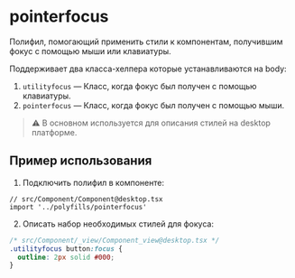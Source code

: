 # pointerfocus

Полифил, помогающий применить стили к компонентам, получившим фокус с помощью мыши или клавиатуры.

Поддерживает два класса-хелпера которые устанавливаются на body:

1. `utilityfocus` — Класс, когда фокус был получен с помощью клавиатуры.
2. `pointerfocus` — Класс, когда фокус был получен с помощью мыши.

> ⚠️ В основном используется для описания стилей на desktop платформе.

## Пример использования

1. Подключить полифил в компоненте:

```tsx
// src/Component/Component@desktop.tsx
import '../polyfills/pointerfocus'
```

2. Описать набор необходимых стилей для фокуса:

```css
/* src/Component/_view/Component_view@desktop.tsx */
.utilityfocus button:focus {
  outline: 2px solid #000;
}
```
